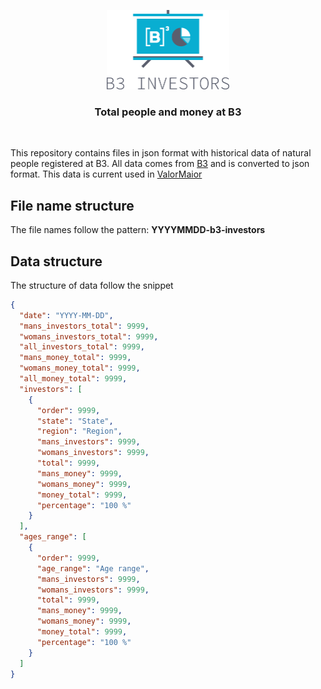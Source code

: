 <p align="center">
  <img src="./b3-investors-logo.png" height="127" width="196.5" alt="Relectron" />
</p>

<h3 align="center">
  Total people and money at B3
</h3>

<br>

This repository contains files in json format with historical data of natural people registered at B3.
All data comes from [B3](http://www.b3.com.br/) and is converted to json format. This data is current used in [ValorMaior](https://valormaior.now.sh/)
## File name structure
The file names follow the pattern: **YYYYMMDD-b3-investors**
## Data structure
The structure of data follow the snippet
``` json
{
  "date": "YYYY-MM-DD",
  "mans_investors_total": 9999,
  "womans_investors_total": 9999,
  "all_investors_total": 9999,
  "mans_money_total": 9999,
  "womans_money_total": 9999,
  "all_money_total": 9999,
  "investors": [
    {
      "order": 9999,
      "state": "State",
      "region": "Region",
      "mans_investors": 9999,
      "womans_investors": 9999,
      "total": 9999,
      "mans_money": 9999,
      "womans_money": 9999,
      "money_total": 9999,
      "percentage": "100 %"
    }
  ],
  "ages_range": [
    {
      "order": 9999,
      "age_range": "Age range",
      "mans_investors": 9999,
      "womans_investors": 9999,
      "total": 9999,
      "mans_money": 9999,
      "womans_money": 9999,
      "money_total": 9999,
      "percentage": "100 %"
    }
  ]
}
```

